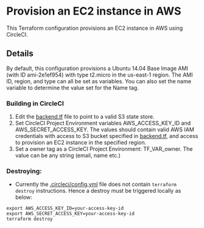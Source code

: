 # Provision an EC2 instance in AWS
This Terraform configuration provisions an EC2 instance in AWS using CircleCI.

## Details
By default, this configuration provisions a Ubuntu 14.04 Base Image AMI (with ID ami-2e1ef954) with type t2.micro in the us-east-1 region. The AMI ID, region, and type can all be set as variables. You can also set the name variable to determine the value set for the Name tag.

### Building in CircleCI
1. Edit the [backend.tf](backend.tf) file to point to a valid S3 state store.
2. Set CircleCI Project Environment variables AWS_ACCESS_KEY_ID and AWS_SECRET_ACCESS_KEY. The values should contain valid AWS IAM credentials with access to S3 bucket specified in [backend.tf](backend.tf), and access to provision an EC2 instance in the specified region.
3. Set a owner tag as a CircleCI Project Environment: TF_VAR_owner. The value can be any string (email, name etc.)

### Destroying:
- Currently the [.circleci/config.yml](.circleci/config.yml) file does not contain `terraform destroy` instructions. Hence a destroy must be triggered locally as below:
```
export AWS_ACCESS_KEY_ID=your-access-key-id
export AWS_SECRET_ACCESS_KEY=your-access-key-id
terraform destroy
```
